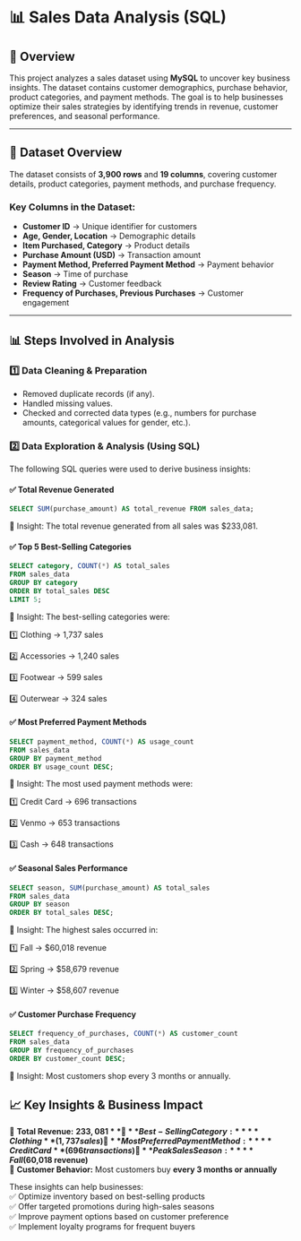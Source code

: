 # 📊 Sales Data Analysis (SQL)

## 🚀 Overview  
This project analyzes a sales dataset using **MySQL** to uncover key business insights. The dataset contains customer demographics, purchase behavior, product categories, and payment methods. The goal is to help businesses optimize their sales strategies by identifying trends in revenue, customer preferences, and seasonal performance.  

---

## 📂 Dataset Overview  
The dataset consists of **3,900 rows** and **19 columns**, covering customer details, product categories, payment methods, and purchase frequency.  

### **Key Columns in the Dataset:**
- **Customer ID** → Unique identifier for customers  
- **Age, Gender, Location** → Demographic details  
- **Item Purchased, Category** → Product details  
- **Purchase Amount (USD)** → Transaction amount  
- **Payment Method, Preferred Payment Method** → Payment behavior  
- **Season** → Time of purchase  
- **Review Rating** → Customer feedback  
- **Frequency of Purchases, Previous Purchases** → Customer engagement  

---

## 📊 Steps Involved in Analysis  

### **1️⃣ Data Cleaning & Preparation**  
- Removed duplicate records (if any).  
- Handled missing values.  
- Checked and corrected data types (e.g., numbers for purchase amounts, categorical values for gender, etc.).  

### **2️⃣ Data Exploration & Analysis (Using SQL)**  
The following SQL queries were used to derive business insights:  

#### ✅ **Total Revenue Generated**
```sql
SELECT SUM(purchase_amount) AS total_revenue FROM sales_data;
```
📌 Insight: The total revenue generated from all sales was $233,081.
#### ✅ **Top 5 Best-Selling Categories**
```sql
SELECT category, COUNT(*) AS total_sales 
FROM sales_data 
GROUP BY category 
ORDER BY total_sales DESC 
LIMIT 5;
```
📌 Insight: The best-selling categories were:

1️⃣ Clothing → 1,737 sales 

2️⃣ Accessories → 1,240 sales 

3️⃣ Footwear → 599 sales 

4️⃣ Outerwear → 324 sales 

#### ✅ **Most Preferred Payment Methods**
```sql
SELECT payment_method, COUNT(*) AS usage_count 
FROM sales_data 
GROUP BY payment_method 
ORDER BY usage_count DESC;
```
📌 Insight: The most used payment methods were:

1️⃣ Credit Card → 696 transactions

2️⃣ Venmo → 653 transactions

3️⃣ Cash → 648 transactions

#### ✅ **Seasonal Sales Performance**
```sql
SELECT season, SUM(purchase_amount) AS total_sales 
FROM sales_data 
GROUP BY season 
ORDER BY total_sales DESC;
```
📌 Insight: The highest sales occurred in:

1️⃣ Fall → $60,018 revenue

2️⃣ Spring → $58,679 revenue

3️⃣ Winter → $58,607 revenue

#### ✅ **Customer Purchase Frequency**
```sql
SELECT frequency_of_purchases, COUNT(*) AS customer_count 
FROM sales_data 
GROUP BY frequency_of_purchases 
ORDER BY customer_count DESC;
```
📌 Insight:
Most customers shop every 3 months or annually.


## 📈 Key Insights & Business Impact  
📌 **Total Revenue:** **$233,081**  
📌 **Best-Selling Category:** **Clothing** (1,737 sales)  
📌 **Most Preferred Payment Method:** **Credit Card** (696 transactions)  
📌 **Peak Sales Season:** **Fall ($60,018 revenue)**  
📌 **Customer Behavior:** Most customers buy **every 3 months or annually**  

These insights can help businesses:  
✅ Optimize inventory based on best-selling products  
✅ Offer targeted promotions during high-sales seasons  
✅ Improve payment options based on customer preference  
✅ Implement loyalty programs for frequent buyers  


